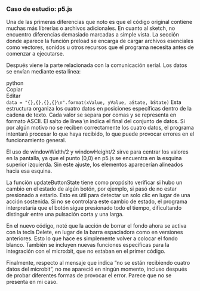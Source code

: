 ### Caso de estudio: p5.js  

Una de las primeras diferencias que noto es que el código original contiene muchas más librerías o archivos adicionales. En cuanto al sketch, no encuentro diferencias demasiado marcadas a simple vista. La sección donde aparece la función preload se encarga de cargar archivos esenciales como vectores, sonidos u otros recursos que el programa necesita antes de comenzar a ejecutarse.

Después viene la parte relacionada con la comunicación serial. Los datos se envían mediante esta línea:

python  
Copiar  
Editar  
``data = "{},{},{},{}\n".format(xValue, yValue, aState, bState)``
Esta estructura organiza los cuatro datos en posiciones específicas dentro de la cadena de texto. Cada valor se separa por comas y se representa en formato ASCII. El salto de línea \n indica el final del conjunto de datos. Si por algún motivo no se reciben correctamente los cuatro datos, el programa intentará procesar lo que haya recibido, lo que puede provocar errores en el funcionamiento general.

El uso de windowWidth/2 y windowHeight/2 sirve para centrar los valores en la pantalla, ya que el punto (0,0) en p5.js se encuentra en la esquina superior izquierda. Sin este ajuste, los elementos aparecerían alineados hacia esa esquina.

La función updateButtonState tiene como propósito verificar si hubo un cambio en el estado de algún botón, por ejemplo, si pasó de no estar presionado a estarlo. Esto es útil para detectar un solo clic en lugar de una acción sostenida. Si no se controlara este cambio de estado, el programa interpretaría que el botón sigue presionado todo el tiempo, dificultando distinguir entre una pulsación corta y una larga.

En el nuevo código, noté que la acción de borrar el fondo ahora se activa con la tecla Delete, en lugar de la barra espaciadora como en versiones anteriores. Esto lo que hace es simplemente volver a colocar el fondo blanco. También se incluyen nuevas funciones específicas para la integración con el micro:bit, que no estaban en el primer código.

Finalmente, respecto al mensaje que indica “no se están recibiendo cuatro datos del microbit”, no me apareció en ningún momento, incluso después de probar diferentes formas de provocar el error. Parece que no se presenta en mi caso.

